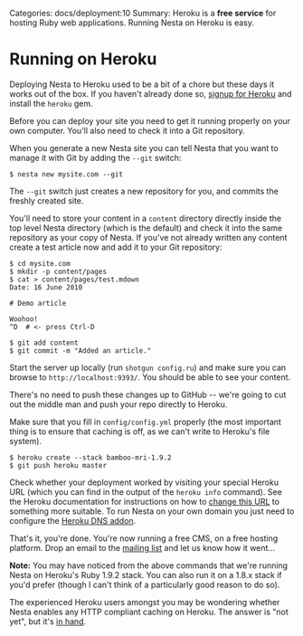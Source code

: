 Categories: docs/deployment:10
Summary: Heroku is a **free service** for hosting Ruby web applications. Running Nesta on Heroku is easy.

# Running on Heroku

Deploying Nesta to Heroku used to be a bit of a chore but these days it
works out of the box. If you haven't already done so, [signup for 
Heroku][heroku-signup] and install the `heroku` gem.

[heroku-signup]: http://api.heroku.com/signup

Before you can deploy your site you need to get it running properly on
your own computer. You'll also need to check it into a Git repository.

When you generate a new Nesta site you can tell Nesta that you want to
manage it with Git by adding the `--git` switch:

    $ nesta new mysite.com --git

The `--git` switch just creates a new repository for you, and commits
the freshly created site.

You'll need to store your content in a `content`
directory directly inside the top level Nesta directory (which is the
default) and check it into the same repository as your copy of Nesta. If
you've not already written any content create a test article now and add
it to your Git repository:

    $ cd mysite.com
    $ mkdir -p content/pages
    $ cat > content/pages/test.mdown
    Date: 16 June 2010
    
    # Demo article
    
    Woohoo!
    ^D  # <- press Ctrl-D

    $ git add content
    $ git commit -m "Added an article."

Start the server up locally (run `shotgun config.ru`) and make sure you
can browse to `http://localhost:9393/`. You should be able to see your
content.

There's no need to push these changes up to GitHub -- we're going to cut
out the middle man and push your repo directly to Heroku.

Make sure that you fill in `config/config.yml` properly (the most
important thing is to ensure that caching is off, as we can't write to
Heroku's file system).

    $ heroku create --stack bamboo-mri-1.9.2
    $ git push heroku master

Check whether your deployment worked by visiting your special Heroku URL
(which you can find in the output of the `heroku info` command). See the
Heroku documentation for instructions on how to [change this
URL][renaming-apps] to something more suitable. To run Nesta on your own
domain you just need to configure the [Heroku DNS addon][zerigo].

[renaming-apps]: http://devcenter.heroku.com/articles/renaming-apps
[zerigo]: http://devcenter.heroku.com/articles/zerigo

That's it, you're done. You're now running a free CMS, on a free hosting
platform. Drop an email to the [mailing list][list] and let us know how
it went...

[list]: mailto:nesta@librelist.com

**Note:** You may have noticed from the above commands that we're
running Nesta on Heroku's Ruby 1.9.2 stack. You can also run it on a 
1.8.x stack if you'd prefer (though I can't think of a particularly good
reason to do so).

The experienced Heroku users amongst you may be wondering whether Nesta
enables any HTTP compliant caching on Heroku. The answer is "not yet",
but it's [in&nbsp;hand](https://github.com/gma/nesta/issues/9).
